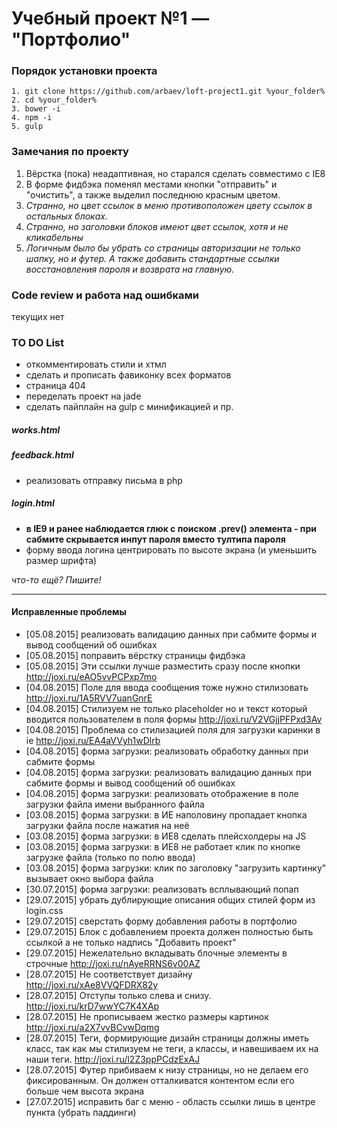 # Учебный проект №1 — "Портфолио"

### Порядок установки проекта

	1. git clone https://github.com/arbaev/loft-project1.git %your_folder%
	2. cd %your_folder%
	3. bower -i
	4. npm -i
	5. gulp

### Замечания по проекту
1. Вёрстка (пока) неадаптивная, но старался сделать совместимо с IE8
2. В форме фидбэка поменял местами кнопки "отправить" и "очистить", а также выделил последнюю красным цветом.
3. *Странно, но цвет ссылок в меню противоположен цвету ссылок в остальных блоках.*
4. *Странно, но заголовки блоков имеют цвет ссылок, хотя и не кликабельны*
5. *Логичным было бы убрать со страницы авторизации не только шапку, но и футер. А также добавить стандартные ссылки восстановления пароля и возврата на главную.*

### Code review и работа над ошибками
текущих нет

### TO DO List
* откомментировать стили и хтмл
* сделать и прописать фавиконку всех форматов
* страница 404
* переделать проект на jade
* сделать пайплайн на gulp с минификацией и пр.

##### works.html

##### feedback.html
* реализовать отправку письма в php

##### login.html
* **в IE9 и ранее наблюдается глюк с поиском .prev() элемента - при сабмите скрывается инпут пароля вместо тултипа пароля**
* форму ввода логина центрировать по высоте экрана (и уменьшить размер шрифта)

*что-то ещё? Пишите!*

***

#### Исправленные проблемы
+ [05.08.2015] реализовать валидацию данных при сабмите формы и вывод сообщений об ошибках
+ [05.08.2015] поправить вёрстку страницы фидбэка
+ [05.08.2015] Эти ссылки лучше разместить сразу после кнопки <http://joxi.ru/eAO5vvPCPxp7mo>
+ [04.08.2015] Поле для ввода сообщения тоже нужно стилизовать <http://joxi.ru/1A5RVV7uanGnrE>
+ [04.08.2015] Стилизуем не только placeholder но и текст который вводится пользователем в поля формы <http://joxi.ru/V2VGjjPFPxd3Av>
+ [04.08.2015] Проблема со стилизацией поля для загрузки каринки в ie <http://joxi.ru/EA4aVVyh1wDlrb>
+ [04.08.2015] форма загрузки: реализовать обработку данных при сабмите формы
+ [04.08.2015] форма загрузки: реализовать валидацию данных при сабмите формы и вывод сообщений об ошибках
+ [04.08.2015] форма загрузки: реализовать отображение в поле загрузки файла имени выбранного файла
+ [03.08.2015] форма загрузки: в ИЕ наполовину пропадает кнопка загрузки файла после нажатия на неё
+ [03.08.2015] форма загрузки: в ИЕ8 сделать плейсхолдеры на JS
+ [03.08.2015] форма загрузки: в ИЕ8 не работает клик по кнопке загрузке файла (только по полю ввода)
+ [03.08.2015] форма загрузки: клик по заголовку "загрузить картинку" вызывает окно выбора файла
+ [30.07.2015] форма загрузки: реализовать всплывающий попап
+ [29.07.2015] убрать дублирующие описания общих стилей форм из login.css
+ [29.07.2015] сверстать форму добавления работы в портфолио
+ [29.07.2015] Блок с добавлением проекта должен полностью быть ссылкой а не только надпись "Добавить проект"
+ [29.07.2015] Нежелательно вкладывать блочные элементы в строчные <http://joxi.ru/nAyeRRNS6v00AZ>
+ [28.07.2015] Не соответствует дизайну  <http://joxi.ru/xAe8VVQFDRX82y>
+ [28.07.2015] Отступы только слева и снизу. <http://joxi.ru/krD7wwYC7K4XAp>
+ [28.07.2015] Не прописываем жестко размеры картинок  <http://joxi.ru/a2X7vvBCvwDqmg>
+ [28.07.2015] Теги, формирующие дизайн страницы должны иметь класс, так как мы стилизуем не теги, а классы, и навешиваем их на наши теги.  <http://joxi.ru/l2Z3ppPCdzExAJ>
+ [28.07.2015] Футер прибиваем к низу страницы, но не делаем его фиксированным. Он должен отталкиватся контентом если его больше чем высота экрана
+ [27.07.2015] исправить баг с меню - область ссылки лишь в центре пункта (убрать паддинги)
